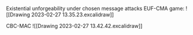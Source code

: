 Existential unforgeability under chosen message attacks
EUF-CMA game:
![[Drawing 2023-02-27 13.35.23.excalidraw]]

CBC-MAC
![[Drawing 2023-02-27 13.42.42.excalidraw]]

